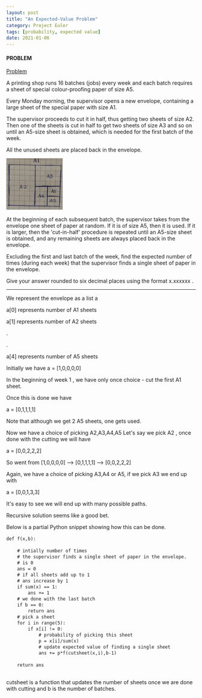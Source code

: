 ```yaml
---
layout: post
title: "An Expected-Value Problem"
category: Project Euler
tags: [probability, expected value]
date: 2021-01-06
---
```

#### PROBLEM

[Problem](https://projecteuler.net/problem=151)

A printing shop runs 16 batches (jobs) every week and each batch requires a sheet of special colour-proofing paper of size A5.

Every Monday morning, the supervisor opens a new envelope, containing a large sheet of the special paper with size A1.

The supervisor proceeds to cut it in half, thus getting two sheets of size A2. Then one of the sheets is cut in half to get two sheets of size A3 and so on until an A5-size sheet is obtained, which is needed for the first batch of the week.

All the unused sheets are placed back in the envelope.

<img src = "/images/e010.png" width = "150"/>  

At the beginning of each subsequent batch, the supervisor takes from the envelope one sheet of paper at random. If it is of size A5, then it is used. If it is larger, then the 'cut-in-half' procedure is repeated until an A5-size sheet is obtained, and any remaining sheets are always placed back in the envelope.

Excluding the first and last batch of the week, find the expected number of times (during each week) that the supervisor finds a single sheet of paper in the envelope.

Give your answer rounded to six decimal places using the format x.xxxxxx .

--------

We represent the envelope as a list a

a[0] represents number of A1 sheets

a[1] represents number of A2 sheets

.

.

a[4] represents number of A5 sheets

Initially we have a = [1,0,0,0,0]

In the beginning of week 1 , we have only once choice - cut the first A1 sheet.

Once this is done we have

a = [0,1,1,1,1]

Note that although we get 2 A5 sheets, one gets used.

Now we have a choice of picking A2,A3,A4,A5
Let's say we pick A2 , once done with the cutting we will have

a = [0,0,2,2,2]

So went from [1,0,0,0,0] --> [0,1,1,1,1] --> [0,0,2,2,2]

Again, we have a choice of picking A3,A4 or A5, if we pick A3 we end up with

a = [0,0,1,3,3]

It's easy to see we will end up with many possible paths.

Recursive solution seems like a good bet.

Below is a partial Python snippet showing how this can be done.

```
def f(x,b):

    # intially number of times
    # the supervisor finds a single sheet of paper in the envelope.
    # is 0
    ans = 0
    # if all sheets add up to 1
    # ans increase by 1
    if sum(x) == 1:
        ans += 1
    # we done with the last batch
    if b == 0:
        return ans
    # pick a sheet
    for i in range(5):
        if x[i] != 0:
            # probability of picking this sheet
            p = x[i]/sum(x)
            # update expected value of finding a single sheet
            ans += p*f(cutsheet(x,i),b-1)

    return ans


```

cutsheet is a function that updates the number of sheets once we are done with cutting and b is the number of batches.
